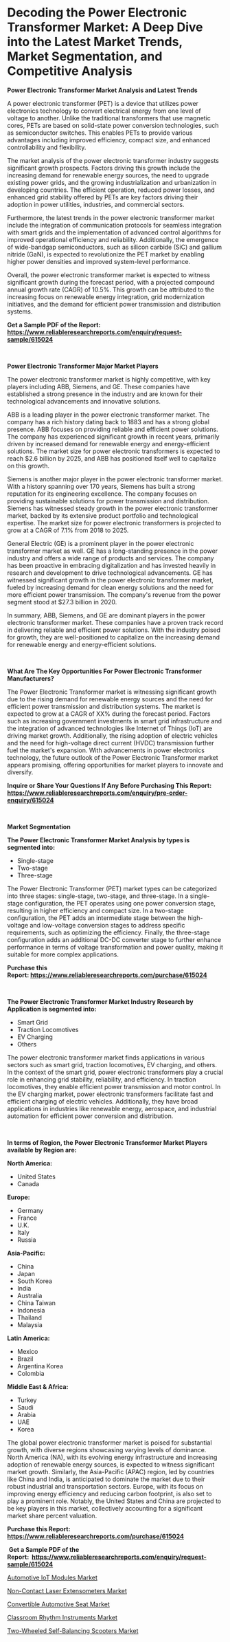 <p><h1>Decoding the Power Electronic Transformer Market: A Deep Dive into the Latest Market Trends, Market Segmentation, and Competitive Analysis</h1></p><p><strong>Power Electronic Transformer Market Analysis and Latest Trends</strong></p>
<p><p>A power electronic transformer (PET) is a device that utilizes power electronics technology to convert electrical energy from one level of voltage to another. Unlike the traditional transformers that use magnetic cores, PETs are based on solid-state power conversion technologies, such as semiconductor switches. This enables PETs to provide various advantages including improved efficiency, compact size, and enhanced controllability and flexibility.</p><p>The market analysis of the power electronic transformer industry suggests significant growth prospects. Factors driving this growth include the increasing demand for renewable energy sources, the need to upgrade existing power grids, and the growing industrialization and urbanization in developing countries. The efficient operation, reduced power losses, and enhanced grid stability offered by PETs are key factors driving their adoption in power utilities, industries, and commercial sectors.</p><p>Furthermore, the latest trends in the power electronic transformer market include the integration of communication protocols for seamless integration with smart grids and the implementation of advanced control algorithms for improved operational efficiency and reliability. Additionally, the emergence of wide-bandgap semiconductors, such as silicon carbide (SiC) and gallium nitride (GaN), is expected to revolutionize the PET market by enabling higher power densities and improved system-level performance.</p><p>Overall, the power electronic transformer market is expected to witness significant growth during the forecast period, with a projected compound annual growth rate (CAGR) of 10.5%. This growth can be attributed to the increasing focus on renewable energy integration, grid modernization initiatives, and the demand for efficient power transmission and distribution systems.</p></p>
<p><strong>Get a Sample PDF of the Report:&nbsp; <a href="https://www.reliableresearchreports.com/enquiry/request-sample/615024">https://www.reliableresearchreports.com/enquiry/request-sample/615024</a></strong></p>
<p>&nbsp;</p>
<p><strong>Power Electronic Transformer Major Market Players</strong></p>
<p><p>The power electronic transformer market is highly competitive, with key players including ABB, Siemens, and GE. These companies have established a strong presence in the industry and are known for their technological advancements and innovative solutions.</p><p>ABB is a leading player in the power electronic transformer market. The company has a rich history dating back to 1883 and has a strong global presence. ABB focuses on providing reliable and efficient power solutions. The company has experienced significant growth in recent years, primarily driven by increased demand for renewable energy and energy-efficient solutions. The market size for power electronic transformers is expected to reach $2.6 billion by 2025, and ABB has positioned itself well to capitalize on this growth.</p><p>Siemens is another major player in the power electronic transformer market. With a history spanning over 170 years, Siemens has built a strong reputation for its engineering excellence. The company focuses on providing sustainable solutions for power transmission and distribution. Siemens has witnessed steady growth in the power electronic transformer market, backed by its extensive product portfolio and technological expertise. The market size for power electronic transformers is projected to grow at a CAGR of 7.1% from 2018 to 2025.</p><p>General Electric (GE) is a prominent player in the power electronic transformer market as well. GE has a long-standing presence in the power industry and offers a wide range of products and services. The company has been proactive in embracing digitalization and has invested heavily in research and development to drive technological advancements. GE has witnessed significant growth in the power electronic transformer market, fueled by increasing demand for clean energy solutions and the need for more efficient power transmission. The company's revenue from the power segment stood at $27.3 billion in 2020.</p><p>In summary, ABB, Siemens, and GE are dominant players in the power electronic transformer market. These companies have a proven track record in delivering reliable and efficient power solutions. With the industry poised for growth, they are well-positioned to capitalize on the increasing demand for renewable energy and energy-efficient solutions.</p></p>
<p>&nbsp;</p>
<p><strong>What Are The Key Opportunities For Power Electronic Transformer Manufacturers?</strong></p>
<p><p>The Power Electronic Transformer market is witnessing significant growth due to the rising demand for renewable energy sources and the need for efficient power transmission and distribution systems. The market is expected to grow at a CAGR of XX% during the forecast period. Factors such as increasing government investments in smart grid infrastructure and the integration of advanced technologies like Internet of Things (IoT) are driving market growth. Additionally, the rising adoption of electric vehicles and the need for high-voltage direct current (HVDC) transmission further fuel the market's expansion. With advancements in power electronics technology, the future outlook of the Power Electronic Transformer market appears promising, offering opportunities for market players to innovate and diversify.</p></p>
<p><strong>Inquire or Share Your Questions If Any Before Purchasing This Report: <a href="https://www.reliableresearchreports.com/enquiry/pre-order-enquiry/615024">https://www.reliableresearchreports.com/enquiry/pre-order-enquiry/615024</a></strong></p>
<p>&nbsp;</p>
<p><strong>Market Segmentation</strong></p>
<p><strong>The Power Electronic Transformer Market Analysis by types is segmented into:</strong></p>
<p><ul><li>Single-stage</li><li>Two-stage</li><li>Three-stage</li></ul></p>
<p><p>The Power Electronic Transformer (PET) market types can be categorized into three stages: single-stage, two-stage, and three-stage. In a single-stage configuration, the PET operates using one power conversion stage, resulting in higher efficiency and compact size. In a two-stage configuration, the PET adds an intermediate stage between the high-voltage and low-voltage conversion stages to address specific requirements, such as optimizing the efficiency. Finally, the three-stage configuration adds an additional DC-DC converter stage to further enhance performance in terms of voltage transformation and power quality, making it suitable for more complex applications.</p></p>
<p><strong>Purchase this Report:&nbsp;<a href="https://www.reliableresearchreports.com/purchase/615024">https://www.reliableresearchreports.com/purchase/615024</a></strong></p>
<p>&nbsp;</p>
<p><strong>The Power Electronic Transformer Market Industry Research by Application is segmented into:</strong></p>
<p><ul><li>Smart Grid</li><li>Traction Locomotives</li><li>EV Charging</li><li>Others</li></ul></p>
<p><p>The power electronic transformer market finds applications in various sectors such as smart grid, traction locomotives, EV charging, and others. In the context of the smart grid, power electronic transformers play a crucial role in enhancing grid stability, reliability, and efficiency. In traction locomotives, they enable efficient power transmission and motor control. In the EV charging market, power electronic transformers facilitate fast and efficient charging of electric vehicles. Additionally, they have broad applications in industries like renewable energy, aerospace, and industrial automation for efficient power conversion and distribution.</p></p>
<p>&nbsp;</p>
<p><strong>In terms of Region, the Power Electronic Transformer Market Players available by Region are:</strong></p>
<p>
    <p> <strong> North America: </strong>
        <ul>
            <li>United States</li>
            <li>Canada</li>
        </ul>
        </p> 
    <p> <strong> Europe: </strong>
        <ul>
            <li>Germany</li>
            <li>France</li>
            <li>U.K.</li>
            <li>Italy</li>
            <li>Russia</li>
        </ul>
        </p> 
    <p> <strong> Asia-Pacific: </strong>
        <ul>
            <li>China</li>
            <li>Japan</li>
            <li>South Korea</li>
            <li>India</li>
            <li>Australia</li>
            <li>China Taiwan</li>
            <li>Indonesia</li>
            <li>Thailand</li>
            <li>Malaysia</li>
        </ul>
        </p> 
    <p> <strong> Latin America: </strong>
        <ul>
            <li>Mexico</li>
            <li>Brazil</li>
            <li>Argentina Korea</li>
            <li>Colombia</li>
        </ul>
        </p> 
    <p> <strong> Middle East & Africa: </strong>
        <ul>
            <li>Turkey</li>
            <li>Saudi</li>
            <li>Arabia</li>
            <li>UAE</li>
            <li>Korea</li>
        </ul>
    </p>
    </p>
<p><p>The global power electronic transformer market is poised for substantial growth, with diverse regions showcasing varying levels of dominance. North America (NA), with its evolving energy infrastructure and increasing adoption of renewable energy sources, is expected to witness significant market growth. Similarly, the Asia-Pacific (APAC) region, led by countries like China and India, is anticipated to dominate the market due to their robust industrial and transportation sectors. Europe, with its focus on improving energy efficiency and reducing carbon footprint, is also set to play a prominent role. Notably, the United States and China are projected to be key players in this market, collectively accounting for a significant market share percent valuation.</p></p>
<p><strong>Purchase this Report: <a href="https://www.reliableresearchreports.com/purchase/615024">https://www.reliableresearchreports.com/purchase/615024</a></strong></p>
<p>&nbsp;<strong>Get a Sample PDF of the Report:&nbsp;&nbsp;<a href="https://www.reliableresearchreports.com/enquiry/request-sample/615024">https://www.reliableresearchreports.com/enquiry/request-sample/615024</a></strong></p>
<p><strong></strong></p>
<p><p><a href="https://medium.com/@edenkrajcik/automotive-iot-modules-market-size-growth-forecast-2023-2030-ad7e9031d84f">Automotive IoT Modules Market</a></p><p><a href="https://www.linkedin.com/pulse/non-contact-laser-extensometers-market-research-report-unlocks/">Non-Contact Laser Extensometers Market</a></p><p><a href="https://github.com/mabutironaldo/Market-Research-Report-List-1/blob/main/convertible-automotive-seat-market.md">Convertible Automotive Seat Market</a></p><p><a href="https://medium.com/@nelljian7548/classroom-rhythm-instruments-market-size-growth-forecast-2023-2030-f65acf104077">Classroom Rhythm Instruments Market</a></p><p><a href="https://www.linkedin.com/pulse/two-wheeled-self-balancing-scooters-market-size-2023-2030-global/">Two-Wheeled Self-Balancing Scooters Market</a></p></p>